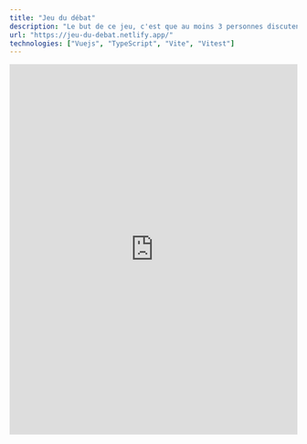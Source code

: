 ```yaml
---
title: "Jeu du débat"
description: "Le but de ce jeu, c'est que au moins 3 personnes discutent autour d'un sujet... Mais une des personnes dans le groupe n'est pas au courant du sujet ! Le but est de deviner qui ne sait pas de quoi on parle, ou de quoi tout le monde parle."
url: "https://jeu-du-debat.netlify.app/"
technologies: ["Vuejs", "TypeScript", "Vite", "Vitest"]
---
```


<iframe src="https://jeu-du-debat.netlify.app/" allow="autoplay *; encrypted-media *; fullscreen *; clipboard-write" frameborder="0" height="650" width="100%" sandbox="allow-forms allow-popups allow-same-origin allow-scripts allow-storage-access-by-user-activation allow-top-navigation-by-user-activation" title="Jeu du débat"></iframe>
